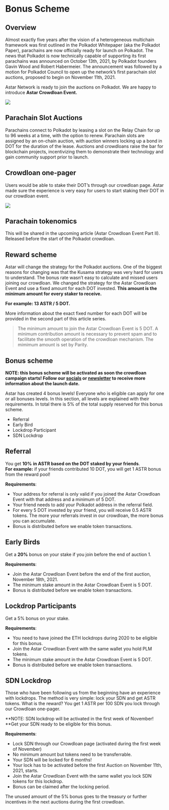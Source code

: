 # Bonus Scheme

## Overview <a href="2859" id="2859"></a>

Almost exactly five years after the vision of a heterogeneous multichain framework was first outlined in the Polkadot Whitepaper (aka the Polkadot Paper), parachains are now officially ready for launch on Polkadot. The news that Polkadot is now technically capable of supporting its first parachains was announced on October 13th, 2021, by Polkadot founders Gavin Wood and Robert Habermeier. The announcement was followed by a motion for Polkadot Council to open up the network’s first parachain slot auctions, proposed to begin on November 11th, 2021.

Astar Network is ready to join the auctions on Polkadot. We are happy to introduce **Astar Crowdloan Event.**

![](https://miro.medium.com/max/700/0\*yThNfdENdGPilVXv)

## Parachain Slot Auctions <a href="7638" id="7638"></a>

Parachains connect to Polkadot by leasing a slot on the Relay Chain for up to 96 weeks at a time, with the option to renew. Parachain slots are assigned by an on-chain auction, with auction winners locking up a bond in DOT for the duration of the lease. Auctions and crowdloans raise the bar for blockchain projects, incentivizing them to demonstrate their technology and gain community support prior to launch.

## Crowdloan one-pager <a href="e8c3" id="e8c3"></a>

Users would be able to stake their DOT’s through our crowdloan page. Astar made sure the experience is very easy for users to start staking their DOT in our crowdloan event.

![](https://miro.medium.com/max/700/0\*9UjgEkhg06MAxJQW)

## Parachain tokenomics <a href="ee91" id="ee91"></a>

This will be shared in the upcoming article (Astar Crowdloan Event Part II). Released before the start of the Polkadot crowdloan.

## Reward scheme <a href="4737" id="4737"></a>

Astar will change the strategy for the Polkadot auctions. One of the biggest reasons for changing was that the Kusama strategy was very hard for users to understand. The bonus rate wasn’t easy to calculate and missed users joining our crowdloan. We changed the strategy for the Astar Crowdloan Event and use a fixed amount for each DOT invested. **This amount is the minimum amount for every staker to receive.**

**For example: 13 ASTR / 5 DOT.**

More information about the exact fixed number for each DOT will be provided in the second part of this article series.

> The minimum amount to join the Astar Crowdloan Event is 5 DOT. A minimum contribution amount is necessary to prevent spam and to facilitate the smooth operation of the crowdloan mechanism. The mimimum amount is set by Parity.

## Bonus scheme <a href="765e" id="765e"></a>

**NOTE: this bonus scheme will be activated as soon the crowdloan campaign starts! Follow our **[**socials**](https://www.twitter.com/AstarNetwork)** or **[**newsletter**](https://share.hsforms.com/1Bnt1-pCIR5mnSSYpSIxicQc2ryh)** to receive more information about the launch date.**

Astar has created 4 bonus levels! Everyone who is eligible can apply for one or all bonuses levels. In this section, all levels are explained with their requirements. In total there is 5% of the total supply reserved for this bonus scheme.

* Referral
* Early Bird
* Lockdrop Participant
* SDN Lockdrop

## Referral <a href="eb9e" id="eb9e"></a>

You get **10%** **in ASTR based on the DOT staked by your friends**.\
**For example:** if your friends contributed 10 DOT, you will get 1 ASTR bonus from the reward pool!

**Requirements**:

* Your address for referral is only valid if you joined the Astar Crowdloan Event with that address and a minimum of 5 DOT.
* Your friend needs to add your Polkadot address in the referral field.
* For every 5 DOT invested by your friend, you will receive 0.5 ASTR tokens. The more your referrals invest in our crowdloan, the more bonus you can accumulate.
* Bonus is distributed before we enable token transactions.

## Early Birds <a href="4048" id="4048"></a>

Get a **20%** bonus on your stake if you join before the end of auction 1.

**Requirements**:

* Join the Astar Crowdloan Event before the end of the first auction, November 18th, 2021.
* The minimum stake amount in the Astar Crowdloan Event is 5 DOT.
* Bonus is distributed before we enable token transactions.

## Lockdrop Participants <a href="7ce6" id="7ce6"></a>

Get a 5% bonus on your stake.

**Requirements**:

* You need to have joined the ETH lockdrops during 2020 to be eligible for this bonus.
* Join the Astar Crowdloan Event with the same wallet you hold PLM tokens.
* The minimum stake amount in the Astar Crowdloan Event is 5 DOT.
* Bonus is distributed before we enable token transactions.

## SDN Lockdrop <a href="7203" id="7203"></a>

Those who have been following us from the beginning have an experience with lockdrops. The method is very simple: lock your SDN and get ASTR tokens. What is the reward? You get 1 ASTR per 100 SDN you lock through our Crowdloan one-pager.

**NOTE: SDN lockdrop will be activated in the first week of November! **Get your SDN ready to be eligible for this bonus.

**Requirements**:

* Lock SDN through our Crowdloan page (activated during the first week of November)
* No minimum amount but tokens need to be transferrable.
* Your SDN will be locked for 6 months!
* Your lock has to be activated before the first Auction on November 11th, 2021, starts.
* Join the Astar Crowdloan Event with the same wallet you lock SDN tokens for this lockdrop.
* Bonus can be claimed after the locking period.

The unused amount of the 5% bonus goes to the treasury or further incentives in the next auctions during the first crowdloan.
